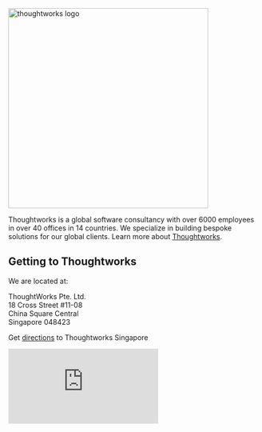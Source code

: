 <img src="introduction/_media/thoughtworks.png" alt="thoughtworks logo" width="400"/>

Thoughtworks is a global software consultancy with over 6000 employees in over 40 offices in 14 countries. We specialize in building bespoke solutions for our global clients. Learn more about [Thoughtworks](https://www.thoughtworks.com/about-us).

## Getting to Thoughtworks

We are located at:

ThoughtWorks Pte. Ltd. <br>
18 Cross Street #11-08 <br>
China Square Central <br>
Singapore 048423

Get [directions](https://citymapper.com/go/2gsa1o916v) to Thoughtworks Singapore

<iframe src="https://www.google.com/maps/embed?pb=!1m18!1m12!1m3!1d3988.8166300874846!2d103.84492321475389!3d1.2839167990635592!2m3!1f0!2f0!3f0!3m2!1i1024!2i768!4f13.1!3m3!1m2!1s0x31da190c8e718395%3A0x94ca907adf20ca6!2sChina%20Square%20Central!5e0!3m2!1sen!2ssg!4v1573112834656!5m2!1sen!2ssg" frameborder="0" style="border:0;" allowfullscreen=""></iframe>
